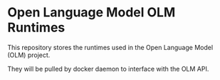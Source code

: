 # Open Language Model OLM Runtimes

This repository stores the runtimes used in the Open Language Model (OLM) project.

They will be pulled by docker daemon to interface with the OLM API.
